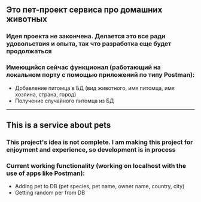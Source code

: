 ## Это пет-проект сервиса про домашних животных

### Идея проекта не закончена. Делается это все ради удовольствия и опыта, так что разработка еще будет продолжаться

### Имеющийся сейчас функционал (работающий на локальном порту с помощью приложений по типу Postman):

- Добавление питомца в БД (вид животного, имя питомца, имя хозяина, страна, город)
- Получение случайного питомца из БД

---
## This is a service about pets

### This project's idea is not complete. I am making this project for enjoyment and experience, so development is in process

### Current working functionality (working on localhost with the use of apps like Postman):

- Adding pet to DB (pet species, pet name, owner name, country, city)
- Getting random per from DB
